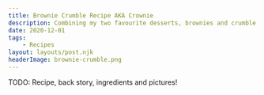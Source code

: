 ```yaml
---
title: Brownie Crumble Recipe AKA Crownie
description: Combining my two favourite desserts, brownies and crumble!
date: 2020-12-01
tags:
	- Recipes
layout: layouts/post.njk
headerImage: brownie-crumble.png
---
```


TODO: Recipe, back story, ingredients and pictures!